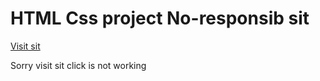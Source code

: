 <h1>HTML Css project No-responsib sit</h1>
<a href="https://tohiul-islam.github.io/habloFrstProjectVew/">Visit sit</a> 
<p>Sorry visit sit click is not working</p>